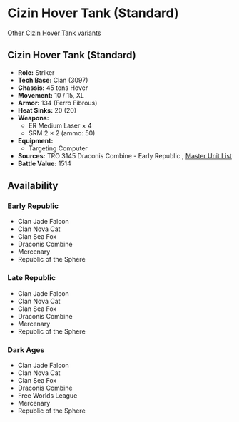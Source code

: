 # Cizin Hover Tank (Standard) 

[Other Cizin Hover Tank variants](../cizin_hover_tank.md) 

## Cizin Hover Tank (Standard) 

- **Role:** Striker 
- **Tech Base:** Clan (3097) 
- **Chassis:** 45 tons Hover 
- **Movement:** 10 / 15, XL 
- **Armor:** 134 (Ferro Fibrous) 
- **Heat Sinks:** 20 (20) 
- **Weapons:** 
  - ER Medium Laser × 4 
  - SRM 2 × 2 (ammo: 50) 
- **Equipment:** 
  - Targeting Computer 
- **Sources:** TRO 3145 Draconis Combine - Early Republic , [Master Unit List](http://masterunitlist.info/Unit/Details/6380/cizin-hover-tank-standard) 
- **Battle Value:** 1514 

## Availability 

### Early Republic 

- Clan Jade Falcon 
- Clan Nova Cat 
- Clan Sea Fox 
- Draconis Combine 
- Mercenary 
- Republic of the Sphere 

### Late Republic 

- Clan Jade Falcon 
- Clan Nova Cat 
- Clan Sea Fox 
- Draconis Combine 
- Mercenary 
- Republic of the Sphere 

### Dark Ages 

- Clan Jade Falcon 
- Clan Nova Cat 
- Clan Sea Fox 
- Draconis Combine 
- Free Worlds League 
- Mercenary 
- Republic of the Sphere 

